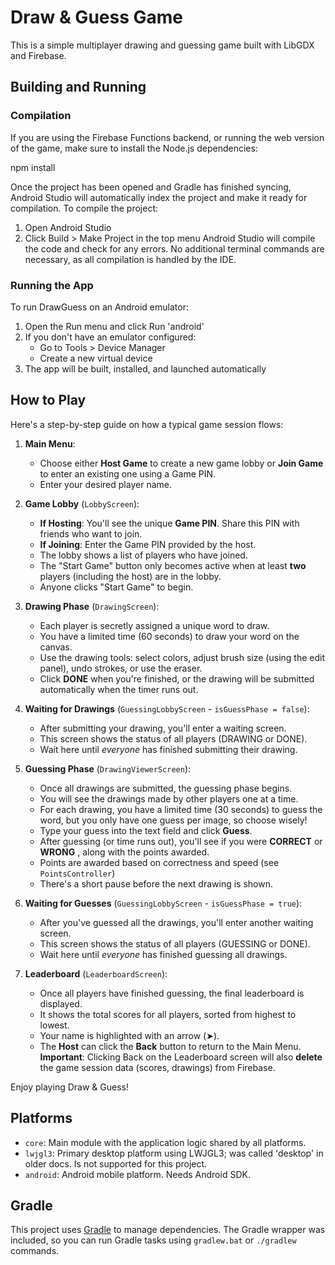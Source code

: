 # Draw & Guess Game

This is a simple multiplayer drawing and guessing game built with LibGDX and Firebase.

## Building and Running

### Compilation

If you are using the Firebase Functions backend, or running the web version of the game, make sure to install the Node.js dependencies:

npm install

Once the project has been opened and Gradle has finished syncing, Android Studio will automatically index the project and make it ready for compilation. To compile the project:
1. Open Android Studio
2. Click Build > Make Project in the top menu
Android Studio will compile the code and check for any errors. No additional terminal commands are necessary, as all compilation is handled by the IDE.

### Running the App
To run DrawGuess on an Android emulator:
1. Open the Run menu and click Run 'android'
2. If you don't have an emulator configured:
   - Go to Tools > Device Manager
   - Create a new virtual device
3. The app will be built, installed, and launched automatically

## How to Play

Here's a step-by-step guide on how a typical game session flows:

1.  **Main Menu**:
    - Choose either **Host Game** to create a new game lobby or **Join Game** to enter an existing one using a Game PIN.
    - Enter your desired player name.

2.  **Game Lobby** (`LobbyScreen`):

    - **If Hosting**: You'll see the unique **Game PIN**. Share this PIN with friends who want to join.
    - **If Joining**: Enter the Game PIN provided by the host.
    - The lobby shows a list of players who have joined.
    - The "Start Game" button only becomes active when at least **two** players (including the host) are in the lobby.
    - Anyone clicks "Start Game" to begin.

3.  **Drawing Phase** (`DrawingScreen`):

    - Each player is secretly assigned a unique word to draw.
    - You have a limited time (60 seconds) to draw your word on the canvas.
    - Use the drawing tools: select colors, adjust brush size (using the edit panel), undo strokes, or use the eraser.
    - Click **DONE** when you're finished, or the drawing will be submitted automatically when the timer runs out.

4.  **Waiting for Drawings** (`GuessingLobbyScreen` - `isGuessPhase = false`):

    - After submitting your drawing, you'll enter a waiting screen.
    - This screen shows the status of all players (DRAWING or DONE).
    - Wait here until _everyone_ has finished submitting their drawing.

5.  **Guessing Phase** (`DrawingViewerScreen`):

    - Once all drawings are submitted, the guessing phase begins.
    - You will see the drawings made by other players one at a time.
    - For each drawing, you have a limited time (30 seconds) to guess the word, but you only have one guess per image, so choose wisely!
    - Type your guess into the text field and click **Guess**.
    - After guessing (or time runs out), you'll see if you were **CORRECT** or **WRONG** , along with the points awarded.
    - Points are awarded based on correctness and speed (see `PointsController`)
    - There's a short pause before the next drawing is shown.

6.  **Waiting for Guesses** (`GuessingLobbyScreen` - `isGuessPhase = true`):

    - After you've guessed all the drawings, you'll enter another waiting screen.
    - This screen shows the status of all players (GUESSING or DONE).
    - Wait here until _everyone_ has finished guessing all drawings.

7.  **Leaderboard** (`LeaderboardScreen`):
    - Once all players have finished guessing, the final leaderboard is displayed.
    - It shows the total scores for all players, sorted from highest to lowest.
    - Your name is highlighted with an arrow (➤).
    - The **Host** can click the **Back** button to return to the Main Menu. **Important**: Clicking Back on the Leaderboard screen will also **delete** the game session data (scores, drawings) from Firebase.

Enjoy playing Draw & Guess!

## Platforms

- `core`: Main module with the application logic shared by all platforms.
- `lwjgl3`: Primary desktop platform using LWJGL3; was called 'desktop' in older docs. Is not supported for this project.
- `android`: Android mobile platform. Needs Android SDK.

## Gradle

This project uses [Gradle](https://gradle.org/) to manage dependencies.
The Gradle wrapper was included, so you can run Gradle tasks using `gradlew.bat` or `./gradlew` commands.

